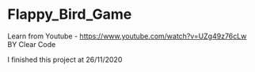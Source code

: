 # Flappy_Bird_Game
Learn from Youtube - https://www.youtube.com/watch?v=UZg49z76cLw BY Clear Code

I finished this project at 26/11/2020

